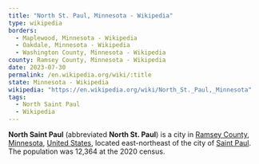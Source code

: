 ```yaml
---
title: "North St. Paul, Minnesota - Wikipedia"
type: wikipedia
borders:
  - Maplewood, Minnesota - Wikipedia
  - Oakdale, Minnesota - Wikipedia
  - Washington County, Minnesota - Wikipedia
county: Ramsey County, Minnesota - Wikipedia
date: 2023-07-30
permalink: /en.wikipedia.org/wiki/:title
state: Minnesota - Wikipedia
wikipedia: "https://en.wikipedia.org/wiki/North_St._Paul,_Minnesota"
tags:
  - North Saint Paul
  - Wikipedia
---
```

**North Saint Paul** (abbreviated **North St. Paul**) is a city in [Ramsey County](/en.wikipedia.org/wiki/Ramsey_County,_Minnesota), [Minnesota](/en.wikipedia.org/wiki/Minnesota), [United States](/en.wikipedia.org/wiki/United_States), located east-northeast of the city of [Saint Paul](/en.wikipedia.org/wiki/Saint_Paul,_Minnesota). The population was 12,364 at the 2020 census.